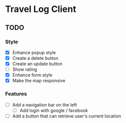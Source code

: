 # Travel Log Client

## TODO

### Style

- [x] Enhance popup style
- [x] Create a delete button
- [x] Create an update button
- [ ] Show rating
- [x] Enhance form style
- [x] Make the map responsive

### Features

- [ ] Add a navigation bar on the left
  - [ ] Add login with google / facebook
- [ ] Add a button that can retrieve user's current location
